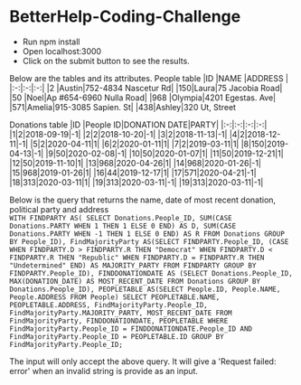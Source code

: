 # BetterHelp-Coding-Challenge

* Run npm install
* Open localhost:3000
* Click on the submit button to see the results. 

Below are the tables and its attributes.
People table
|ID   |NAME   |ADDRESS   |
|:-:|:-:|:-:|
|2  |Austin|752-4834 Nascetur Rd|
|150|Laura|75 Jacobia Road|
|50   |Noel|Ap #654-6960 Nulla Road|
|968  |Olympia|4201 Egestas. Ave|
|571|Amelia|915-3085 Sapien. St|
|438|Ashley|320 Ut, Street


Donations table
|ID   |People ID|DONATION DATE|PARTY|
|:-:|:-:|:-:|:-:|
|1|2|2018-09-19|-1|
|2|2|2018-10-20|-1|
|3|2|2018-11-13|-1|
|4|2|2018-12-11|-1|
|5|2|2020-04-11|1|
|6|2|2020-01-11|1|
|7|2|2019-03-11|1|
|8|150|2019-04-13|-1|
|9|50|2020-02-08|-1|
|10|50|2020-01-07|1|
|11|50|2019-12-21|1|
|12|50|2019-11-10|1|
|13|968|2020-04-26|1|
|14|968|2020-01-26|-1|
|15|968|2019-01-26|1|
|16|44|2019-12-17|1|
|17|571|2020-04-21|-1|
|18|313|2020-03-11|1|
|19|313|2020-03-11|-1|
|19|313|2020-03-11|-1|


Below is the query that returns the name, date of most recent donation, political party and address <br/>
`WITH FINDPARTY AS(
         SELECT Donations.People_ID, SUM(CASE Donations.PARTY WHEN 1 THEN 1 ELSE 0 END) AS D,
         SUM(CASE Donations.PARTY WHEN -1 THEN 1 ELSE 0 END) AS R FROM Donations GROUP BY People_ID),
     FindMajorityParty AS(SELECT FINDPARTY.People_ID,
         (CASE WHEN FINDPARTY.D > FINDPARTY.R THEN "Democrat"
         WHEN FINDPARTY.D < FINDPARTY.R THEN "Republic"
         WHEN FINDPARTY.D = FINDPARTY.R THEN "Undetermined" END) AS MAJORITY_PARTY FROM FINDPARTY GROUP BY FINDPARTY.People_ID),
     FINDDONATIONDATE AS (SELECT Donations.People_ID, MAX(DONATION_DATE) AS MOST_RECENT_DATE FROM Donations GROUP BY Donations.People_ID),
     PEOPLETABLE AS(SELECT People.ID, People.NAME, People.ADDRESS FROM People)
         SELECT PEOPLETABLE.NAME, PEOPLETABLE.ADDRESS, FindMajorityParty.People_ID, FindMajorityParty.MAJORITY_PARTY, MOST_RECENT_DATE
         FROM FindMajorityParty, FINDDONATIONDATE, PEOPLETABLE
         WHERE FindMajorityParty.People_ID = FINDDONATIONDATE.People_ID AND FindMajorityParty.People_ID = PEOPLETABLE.ID
         GROUP BY FindMajorityParty.People_ID;    `


The input will only accept the above query. It will give a 'Request failed: error' when an invalid string is provide as an input. 
